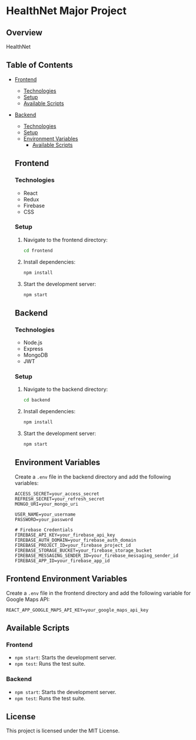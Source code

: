 # HealthNet Major Project

## Overview
HealthNet 

## Table of Contents
- [Frontend](#frontend)
  - [Technologies](#technologies)
  - [Setup](#setup)
  - [Available Scripts](#available-scripts)
- [Backend](#backend)
  - [Technologies](#technologies-1)
  - [Setup](#setup-1)
  - [Environment Variables](#environment-variables)
    - [Available Scripts](#available-scripts-1)

  ## Frontend

  ### Technologies
  - React
  - Redux
  - Firebase
  - CSS

  ### Setup
  1. Navigate to the frontend directory:
     ```sh
     cd frontend
     ```

  2. Install dependencies:
     ```sh
     npm install
     ```

  3. Start the development server:
     ```sh
     npm start
     ```

  ## Backend

  ### Technologies
  - Node.js
  - Express
  - MongoDB
  - JWT

  ### Setup
  1. Navigate to the backend directory:
     ```sh
     cd backend
     ```

  2. Install dependencies:
     ```sh
     npm install
     ```

  3. Start the development server:
     ```sh
     npm start
     ```

  ## Environment Variables
  Create a `.env` file in the backend directory and add the following variables:

  ```env
  ACCESS_SECRET=your_access_secret
  REFRESH_SECRET=your_refresh_secret
  MONGO_URI=your_mongo_uri

  USER_NAME=your_username
  PASSWORD=your_password

  # Firebase Credentials
  FIREBASE_API_KEY=your_firebase_api_key
  FIREBASE_AUTH_DOMAIN=your_firebase_auth_domain
  FIREBASE_PROJECT_ID=your_firebase_project_id
  FIREBASE_STORAGE_BUCKET=your_firebase_storage_bucket
  FIREBASE_MESSAGING_SENDER_ID=your_firebase_messaging_sender_id
  FIREBASE_APP_ID=your_firebase_app_id
  ```
## Frontend Environment Variables
Create a `.env` file in the frontend directory and add the following variable for Google Maps API:

```env
REACT_APP_GOOGLE_MAPS_API_KEY=your_google_maps_api_key
```
  ## Available Scripts
  ### Frontend
  - `npm start`: Starts the development server.
  - `npm test`: Runs the test suite.

  ### Backend
  - `npm start`: Starts the development server.
  - `npm test`: Runs the test suite.

  ## License
  This project is licensed under the MIT License.

